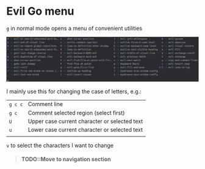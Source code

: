 # Evil Go menu

`g` in normal mode opens a menu of convenient utilities

[![Spacemacs Vim Normal - g menu](/images/spacemacs-vim-normal-g-menu.png)](/images/spacemacs-vim-normal-g-menu.png)

I mainly use this for changing the case of letters, e.g.:


|         |                                               |
|---------|-----------------------------------------------|
| `g c c` | Comment line                                  |
| `g c`   | Comment selected region (select first)        |
| `U`     | Upper case current character or selected text |
| `u`     | Lower case current character or selected text |
|         |                                               |


`v` to select the characters I want to change

> #### TODO::Move to navigation section
